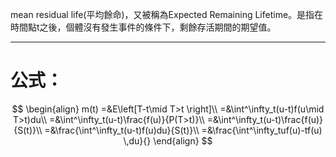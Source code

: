 mean residual life(平均餘命)，又被稱為Expected Remaining Lifetime。是指在時間點t之後，個體沒有發生事件的條件下，剩餘存活期間的期望值。
- - -
# 公式：
$$
\begin{align}
m(t)
=&E\left[T-t\mid T>t \right]\\
=&\int^\infty_t(u-t)f(u\mid T>t)du\\
=&\int^\infty_t(u-t)\frac{f(u)}{P(T>t)}\\
=&\int^\infty_t(u-t)\frac{f(u)}{S(t)}\\
=&\frac{\int^\infty_t(u-t)f(u)du}{S(t)}\\
=&\frac{\int^\infty_tuf(u)-tf(u) \,du}{}
\end{align}
$$